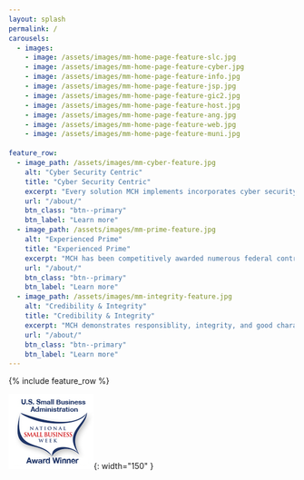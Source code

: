 ```yaml
---
layout: splash
permalink: /
carousels:
  - images: 
    - image: /assets/images/mm-home-page-feature-slc.jpg    
    - image: /assets/images/mm-home-page-feature-cyber.jpg
    - image: /assets/images/mm-home-page-feature-info.jpg
    - image: /assets/images/mm-home-page-feature-jsp.jpg
    - image: /assets/images/mm-home-page-feature-gic2.jpg
    - image: /assets/images/mm-home-page-feature-host.jpg
    - image: /assets/images/mm-home-page-feature-ang.jpg
    - image: /assets/images/mm-home-page-feature-web.jpg
    - image: /assets/images/mm-home-page-feature-muni.jpg

feature_row:
  - image_path: /assets/images/mm-cyber-feature.jpg
    alt: "Cyber Security Centric"
    title: "Cyber Security Centric"
    excerpt: "Every solution MCH implements incorporates cyber security safeguards, protections, and best practices."
    url: "/about/"
    btn_class: "btn--primary"
    btn_label: "Learn more"
  - image_path: /assets/images/mm-prime-feature.jpg
    alt: "Experienced Prime"
    title: "Experienced Prime"
    excerpt: "MCH has been competitively awarded numerous federal contracts it performed with exceptional results & CPARS."
    url: "/about/"
    btn_class: "btn--primary"
    btn_label: "Learn more"
  - image_path: /assets/images/mm-integrity-feature.jpg
    alt: "Credibility & Integrity"
    title: "Credibility & Integrity"
    excerpt: "MCH demonstrates responsiblity, integrity, and good character in its contract management activities."
    url: "/about/"
    btn_class: "btn--primary"
    btn_label: "Learn more"      
---
```


{% include feature_row %}

![US Small Business Week Award Winner](/assets/images/sba_nsbw_award_winner.png){: width="150" }
